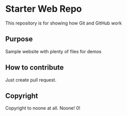 # Starter Web Repo

This repository is for showing how Git and GitHub work

## Purpose

Sample website with plenty of files for demos

## How to contribute 

Just create pull request.

## Copyright

Copyright to noone at all. Noone! 0!
